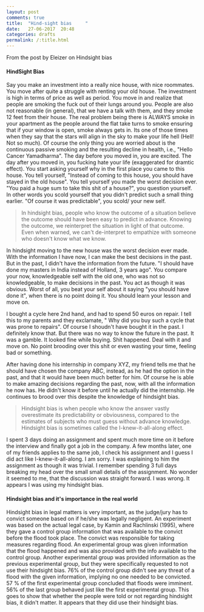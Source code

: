 ```yaml
---
layout: post
comments: true
title:  "Hind-sight bias     "
date:   27-06-2017	20:48
categories: drafts
permalink: /:title.html
---
```

From the post by Eleizer on Hindsight bias

#### HindSight Bias

Say you make an investment into a really nice house, with nice roommates. You move after quite a struggle with renting your old house. The investment is high in terms of price as well as period. You move in and realize that people are smoking the fuck out of their lungs around you. People are also not reasonable (in general), that we have a talk with them, and they smoke 12 feet from their house. The real problem being there is ALWAYS smoke in your apartment as the people around the flat take turns to smoke ensuring that if your window is open, smoke always gets in. Its one of those times when they say that the stars will align in the sky to make your life hell (Hell! Not so much). Of course the only thing you are worried about is the continuous passive smoking and the resulting decline in health, i.e., "Hello Cancer Yamadharma". The day before you moved in, you are excited. The day after you moved in, you fucking hate your life (exaggerated for dramtic effect). You start asking yourself why in the first place you came to this house. You tell yourself, "Instead of coming to this house, you should have stayed in the old house".  You tell yourself you made the worst decision ever. "You paid a huge sum to take this shit of a house?", you question yourself. In other words you scold yourself that you didn't predict such a small thing earlier. "Of course it was predictable", you scold/ your new self.

>In hindsight bias, people who know the outcome of a situation believe the outcome should have been easy to predict in advance.  Knowing the outcome, we reinterpret the situation in light of that outcome. Even when warned, we can't de-interpret to empathize with someone who doesn't know what we know.

In hindsight moving to the new house was the worst decision ever made. With the information I have now, I can make the best decisions in the past. But in the past, I didn't have the information from the future. "I should have done my masters in India instead of Holland, 3 years ago". You compare your now, knowledgeable self with the old one, who was not so knowledgeable, to make decisions in the past. You act as though it was obvious. Worst of all, you beat your self about it saying "you should have done it", when there is no point doing it. You should learn your lesson and move on.

I bought a cycle here 2nd hand, and had to spend 50 euros on repair. I tell this to my parents and they exclamate, " Why did you buy such a cycle that was prone to repairs". Of course I shoudn't have bought it in the past. I definitely know that. But there was no way to know the future in the past. It was a gamble. It looked fine while buying. Shit happened. Deal with it and move on. No point brooding over this shit or even wasting your time, feeling bad or something.

After having done his internship in company XYZ, my friend tells me that he should have chosen the company ABC, instead, as he had the option in the past, and that it would have been much better for him. Of course he is able to make amazing decisions regarding the past, now, with all the information he now has. He didn't know it before until he actually did the internship. He continues to brood over this despite the knowledge of hindsight bias.

>Hindsight bias is when people who know the answer vastly overestimate its predictability or obviousness, compared to the estimates of subjects who must guess without advance knowledge. Hindsight bias is sometimes called the I-knew-it-all-along effect.

I spent 3 days doing an assignment and spent much more time on it before the interview and finally got a job in the company. A few months later, one of my friends applies to the same job, I check his assignment and I guess I did act like I-knew-it-all-along. I am sorry. I was explaining to him the assignment as though it was trivial. I remember spending 3 full days breaking my head over the small small details of the assignment. No wonder it seemed to me, that the discussion was straight forward. I was wrong. It appears I was using my hindsight bias.

#### Hindsight bias and it's importance in the real world

Hindsight bias in legal matters is very important, as the judge/jury has to convict someone based on if he/she was legally negligent. An experiment was based on the actual legal case, by Kamin and Rachlinski (1995), where they gave a control group information that was available to the convict before the flood took place. The convict was responsible for taking measures regarding flood. An experimental group was given information that the flood happened and was also provided with the info available to the control group. Another experimental group was provided information as the previous experimental group, but they were specifically requested to not use their hindsight bias. 76% of the control group didn't see any threat of a flood with the given information, implying no one needed to be convicted. 57 % of the first experimental group concluded that floods were imminent. 56% of the last group behaved just like the first experimental group. This goes to show that whether the people were told or not regarding hindsight bias, it didn't matter. It appears that they did use their hindsight bias.



[ele_illusion]:http://lesswrong.com/lw/ke/illusion_of_transparency_why_no_one_understands/
[ele_hind]:http://lesswrong.com/lw/il/hindsight_bias/
